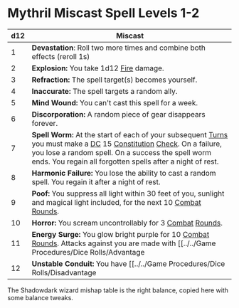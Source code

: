 # Mythril Miscast Spell Levels 1-2

| d12 | Miscast                                                                                                                                                                                                                                                                                                                                                                                            |
| --- | -------------------------------------------------------------------------------------------------------------------------------------------------------------------------------------------------------------------------------------------------------------------------------------------------------------------------------------------------------------------------------------------------- |
| 1   | **Devastation**: Roll two more times and combine both effects (reroll 1s)                                                                                                                                                                                                                                                                                                                          |
| 2   | **Explosion:** You take 1d12 [Fire](../../Damage%20Types/Fire.md) damage.                                                                                                                                                                                                                                                                                                                             |
| 3   | **Refraction:** The spell target(s) becomes yourself.                                                                                                                                                                                                                                                                                                                                              |
| 4   | **Inaccurate:** The spell targets a random ally.                                                                                                                                                                                                                                                                                                                                                   |
| 5   | **Mind Wound:** You can't cast this spell for a week.                                                                                                                                                                                                                                                                                                                                              |
| 6   | **Discorporation:** A random piece of gear disappears forever.                                                                                                                                                                                                                                                                                                                                     |
| 7   | **Spell Worm:** At the start of each of your subsequent [Turns](../../Game%20Procedures/Turn.md) you must make a [DC](../../Game%20Procedures/DC.md) 15 [Constitution](../../Player%20Characters/Chosen%20Statistics/Constitution.md) [Check](../../Game%20Procedures/Check.md). On a failure, you lose a random spell. On a success the spell worm ends. You regain all forgotten spells after a night of rest. |
| 8   | **Harmonic Failure:** You lose the ability to cast a random spell. You regain it after a night of rest.                                                                                                                                                                                                                                                                                            |
| 9   | **Poof:** You suppress all light within 30 feet of you, sunlight and magical light included, for the next 10 [Combat](../../Game%20Procedures/Combat.md) [Rounds](../../Game%20Procedures/Round.md).                                                                                                                                                                                                     |
| 10  | **Horror:** You scream uncontrollably for 3 [Combat](../../Game%20Procedures/Combat.md) [Rounds](../../Game%20Procedures/Round.md).                                                                                                                                                                                                                                                                      |
| 11  | **Energy Surge:** You glow bright purple for 10 [Combat](../../Game%20Procedures/Combat.md) [Rounds](../../Game%20Procedures/Round.md). Attacks against you are made with [[../../Game Procedures/Dice Rolls/Advantage|Advantage]].                                                                                                                                                                                     |
| 12  | **Unstable Conduit:** You have [[../../Game Procedures/Dice Rolls/Disadvantage|Disadvantage]] on [Spellcasting](../Spellcasting.md) checks on spells of the same level for the next 10 [Combat](../../Game%20Procedures/Combat.md) [Rounds](../../Game%20Procedures/Round.md).                                                                                                                                           |
The Shadowdark wizard mishap table is the right balance, copied here with some balance tweaks.